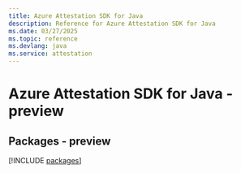 ```yaml
---
title: Azure Attestation SDK for Java
description: Reference for Azure Attestation SDK for Java
ms.date: 03/27/2025
ms.topic: reference
ms.devlang: java
ms.service: attestation
---
```

# Azure Attestation SDK for Java - preview
## Packages - preview
[!INCLUDE [packages](attestation-index.md)]
